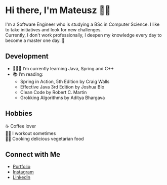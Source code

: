 # Hi there, I'm Mateusz 👋🏻
I'm a Software Engineer who is studying a BSc in Computer Science. I like to take initiatives and look for new challenges. </br>
Currently, I don't work professionally, I deepen my knowledge every day to become a master one day. 🚀

## Development
- 👨🏻‍💻 I’m currently learning Java, Spring and C++
- 📚 I’m reading:
  * Spring in Action, 5th Edition by Craig Walls
  * Effective Java 3rd Edition by Joshua Blo
  * Clean Code by Robert C. Martin
  * Grokking Algorithms by Aditya Bhargava
## Hobbies
☕️ Coffee lover </br>
🏋️‍♂️ I workout sometimes </br>
👨‍🍳 Cooking delicious vegetarian food </br>

## Connect with Me
- [Portfolio](https://agiklo.github.io/mMilewczyk/) <br/>
- [Instagram](https://www.instagram.com/mvteusz.m) <br/>
- [Linkedin](https://www.linkedin.com/in/mateusz-milewczyk/) <br/>
